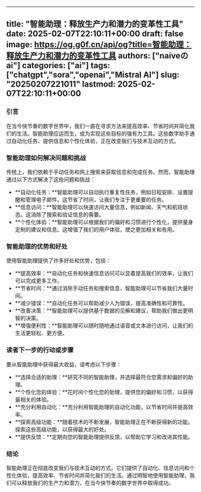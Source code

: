 
---
title: "智能助理：释放生产力和潜力的变革性工具"
date: 2025-02-07T22:10:11+00:00
draft: false
image: https://og.g0f.cn/api/og?title=智能助理：释放生产力和潜力的变革性工具
authors: ["naiveのai"]
categories: ["ai"]
tags: ["chatgpt","sora","openai","Mistral AI"]
slug: "20250207221011"
lastmod: 2025-02-07T22:10:11+00:00
---
### 引言

在当今快节奏的数字世界中，我们一直在寻求方法来提高效率、节省时间并简化我们的生活。智能助理应运而生，成为实现这些目标的强有力工具。这些数字助手通过自动化任务、提供信息和个性化体验，正在改变我们与技术互动的方式。

### 智能助理如何解决问题和挑战

传统上，我们依赖于手动任务和网上搜索来获取信息和完成任务。然而，智能助理通过以下方式解决了这些问题和挑战：

- **自动化任务：**智能助理可以自动执行重复性任务，例如日程安排、设置提醒和管理电子邮件。这节省了时间，让我们专注于更重要的任务。
- **信息访问：**智能助理可以快速访问大量信息，例如新闻、天气和航班状态。这消除了搜索和验证信息的需要。
- **个性化体验：**智能助理可以根据我们的偏好和习惯进行个性化，提供量身定制的建议和信息。这增强了我们的用户体验，使之更加相关和有用。

### 智能助理的优势和好处

使用智能助理提供了许多好处和优势，包括：

- **提高效率：**自动化任务和快速信息访问可以显着提高我们的效率，让我们可以完成更多工作。
- **节省时间：**通过消除手动任务和搜索信息，智能助理可以节省我们大量时间。
- **减少错误：**自动化任务可以帮助减少人为错误，提高准确性和可靠性。
- **改善决策：**智能助理可以提供基于数据的见解和建议，帮助我们做出更明智的决策。
- **增强便利性：**智能助理可以随时随地通过语音或文本进行访问，让我们的生活更轻松、更方便。

### 读者下一步的行动或步骤

要从智能助理中获得最大收益，请考虑以下步骤：

- **选择合适的助理：**研究不同的智能助理，并选择最符合您需求和偏好的助理。
- **个性化您的体验：**花时间个性化您的助理，提供您的偏好和习惯，以获得最相关的体验。
- **充分利用自动化：**充分利用智能助理的自动化功能，以节省时间并提高效率。
- **探索高级功能：**随着技术的不断发展，智能助理正在不断获得新的功能。探索这些高级功能，以获得最大的好处。
- **提供反馈：**定期向您的智能助理提供反馈，以帮助它学习和改进其性能。

### 结论

智能助理正在彻底改变我们与技术互动的方式。它们提供了自动化、信息访问和个性化体验，提高效率、节省时间并简化我们的生活。通过明智地使用智能助理，我们可以释放我们的生产力和潜力，在当今快节奏的数字世界中取得成功。